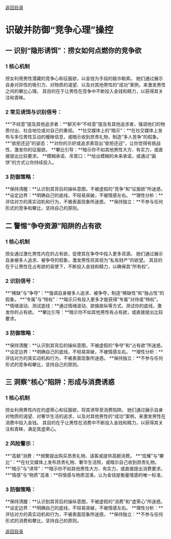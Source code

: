 [返回目录](/README.md)

# 识破并防御“竞争心理”操控

## 一 识别“隐形诱饵”：捞女如何点燃你的竞争欲

### 1 核心机制

捞女利用男性潜藏的竞争心和征服欲，以金钱为手段的敲诈勒索。
她们通过展示自身对异性的吸引力、对物质的渴望、以及对其他男性的“成功”案例，来激发男性之间的攀比心理。
其目的在于让男性在竞争中不断投入金钱和精力，以获得其关注和青睐。

### 2 常见诱饵与识别信号：

**“不经意”提及其他追求者：**聊天中“不经意”提及有其他追求者，强调他们的物质付出、社会地位或对自己的重视。
**社交媒体上的“暗示”：**在社交媒体上发布与多位男性互动的暧昧信息，或暗示收到昂贵礼物，制造“多人竞争”的假象。
**“欲拒还迎”的姿态：**对你的示好或追求表现出“欲拒还迎”，让你觉得有挑战性，激发你的征服欲。
**攀比引导：**暗示你不如其他男性大方、有实力，或直接提出比较要求。
**模糊承诺、吊胃口：**给出模糊的未来承诺，或通过“画饼”的方式让你持续投入。

### 3 防御策略：

**保持清醒：**认识到其背后的操纵意图，不被虚假的“竞争”和“征服欲”所迷惑。
**设定边界：**明确自己的底线，不轻易突破，不被情感左右。
**理性分析：**评估对方的真实动机和行为，不被表面现象所迷惑。
**保持独立：**不参与任何形式的竞争和攀比，坚持自己的原则。

## 二 警惕“争夺资源”陷阱的占有欲

### 1 核心机制

捞女通过激化男性内在的占有欲，促使其在争夺中投入更多资源。
她们通过展示自身被多人追求、被争夺的假象，激发男性将其视为“私有财产”的欲望。
其目的在于让男性在占有欲的驱使下，不断投入金钱和精力，以确保其“所有权”。

### 2 识别信号：

**“稀缺”与“争夺”：**强调自身被多人追求、被争夺，制造“稀缺性”和“独占性”的假象。
**“专属”与“特权”：**暗示只有投入更多才能获得“专属”对待或“特权”。
**情绪波动、测试底线：**通过情绪波动、欲擒故纵等方式，测试你的底线，激发你的占有欲。
**攀比引导：**暗示你不如其他男性有占有欲，或直接提出比较要求。

### 3 防御策略：

**保持清醒：**认识到其背后的操纵意图，不被虚假的“争夺”和“占有欲”所迷惑。
**设定边界：**明确自己的底线，不轻易突破，不被情感左右。
**理性分析：**评估对方的真实动机和行为，不被表面现象所迷惑。
**保持独立：**不参与任何形式的竞争和攀比，坚持自己的原则。

## 三 洞察“核心”陷阱：形成与消费诱惑

### 1 核心机制

捞女利用男性内在的虚荣心和征服欲，将其诱导至消费陷阱。
她们通过展示自身对物质的渴望、对奢华生活的追求，以及对其他男性的“成功”案例，来激发男性在消费中投入金钱。
其目的在于让男性在消费中不断投入金钱和精力，以获得其关注和青睐，满足其虚荣心。

### 2 风险警示：

**“高额”消费：**频繁提出购买昂贵礼物、请客或提供高额消费。
**“炫耀”与“攀比”：**在社交媒体上发布昂贵礼物、奢华生活照，或暗示自己收到昂贵礼物。
**“暗示”与“诱导”：**暗示你不如其他男性大方、有实力，或直接提出消费要求。
**“情感”与“物质”混淆：**将情感与物质混淆，认为金钱是衡量情感的唯一标准。

### 3 防御策略：

**保持清醒：**认识到其背后的操纵意图，不被虚假的“消费”和“虚荣心”所迷惑。
**设定边界：**明确自己的底线，不轻易突破，不被情感左右。
**理性分析：**评估对方的真实动机和行为，不被表面现象所迷惑。
**保持独立：**不参与任何形式的消费和攀比，坚持自己的原则。

[返回目录](/README.md)